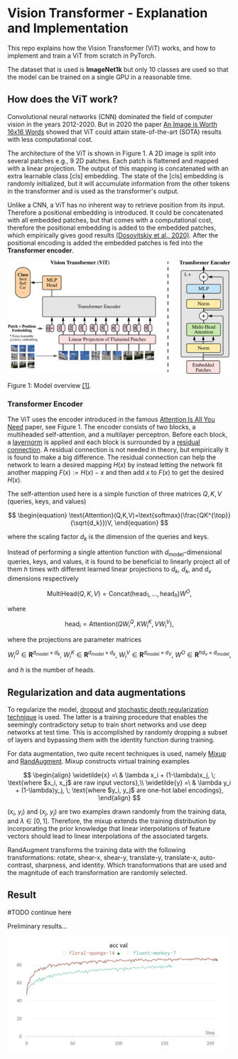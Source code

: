 # Vision Transformer - Explanation and Implementation
This repo explains how the Vision Transformer (ViT) works, and how to implement and train a ViT from scratch in PyTorch.

The dataset that is used is **ImageNet1k** but only 10 classes are used so that the model can be trained on a single GPU in a reasonable time.

## How does the ViT work? 
Convolutional neural networks (CNN) dominated the field of computer vision in the years 2012-2020. But in 2020 the paper [An Image is Worth 16x16 Words](https://arxiv.org/abs/2010.11929) showed that ViT could attain state-of-the-art (SOTA) results with less computational cost.

The architecture of the ViT is shown in Figure 1. 
A 2D image is split into several patches e.g., 9 2D patches. Each patch is flattened and mapped with a linear projection. 
The output of this mapping is concatenated with an extra learnable class [cls] embedding. The state of the [cls] embedding is randomly initialized, but it will accumulate information from the other tokens in the transformer and is used as the transformer's output.


Unlike a CNN, a ViT has no inherent way to retrieve position from its input. Therefore a positional embedding is introduced. It could be concatenated with all embedded patches, but that comes with a computational cost, therefore the positional embedding is added to the embedded patches, which empirically gives good results [(Dosovitskiy et al., 2020)](https://arxiv.org/abs/2010.11929).
After the positional encoding is added the embedded patches is fed into the **Transformer encoder**.

<img src="Figures/Vit_fig_from_paper.png" width="800"> 

Figure 1: Model overview [[1]](https://arxiv.org/abs/2010.11929).


### Transformer Encoder
The ViT uses the encoder introduced in the famous [Attention Is All You Need](https://arxiv.org/abs/1706.03762?context=cs) paper, see Figure 1.
The encoder consists of two blocks, a multiheaded self-attention, and a multilayer perceptron. Before each block, a [layernorm](https://arxiv.org/abs/1607.06450) is applied and each block is surrounded by a [residual connection](https://arxiv.org/abs/1512.03385). A residual connection is not needed in theory, but empirically it is found to make a big difference. The residual connection can help the network to learn a desired mapping $H(x)$ by instead letting the network fit another mapping $F(x) := H(x) - x$ and then add $x$ to $F(x)$ to get the desired $H(x)$. 

The self-attention used here is a simple function of three matrices $Q, K, V$ (queries, keys, and values)

$$
\begin{equation}
\text{Attention}(Q,K,V)=\text{softmax}(\frac{QK^{\top}}{\sqrt{d_k}})V,
\end{equation}
$$

where the scaling factor $d_k$ is the dimension of the queries and keys.

Instead of performing a single attention function with $d_{\text{model}}$-dimensional queries, keys, and values, it is found to be beneficial to linearly project all of them $h$ times with different learned linear projections to $d_k$, $d_k$, and $d_v$ dimensions respectively

$$
\begin{equation}
 \text{MultiHead}(Q,K,V)=\text{Concat}(\text{head}_1,...,\text{head}_h)W^O,
\end{equation}
$$

where

$$
\begin{equation}
 \text{head}_i=\text{Attention}(QW^Q_i,KW^K_i,VW^V_i),
\end{equation}
$$

where the projections are parameter matrices 

$$
W_i^Q\in\mathbf{R}^{d_{\text{model}}\times d_k},\
W_i^K\in\mathbf{R}^{d_{\text{model}}\times d_k},\ W_i^V\in\mathbf{R}^{d_{\text{model}}\times d_V},\ W^O\in\mathbf{R}^{hd_v\times d_{\text{model}}},
$$

and $h$ is the number of heads.

## Regularization and data augmentations
To regularize the model, [dropout](https://jmlr.org/papers/volume15/srivastava14a/srivastava14a.pdf) and [stochastic depth regularization technique](https://arxiv.org/abs/1603.09382?context=cs) is used. The latter is a training procedure that enables the seemingly contradictory setup to train short networks and use deep networks at test time. This is accomplished by randomly dropping a subset of layers and bypassing them with the identity function during training.

For data augmentation, two quite recent techniques is used, namely [Mixup](https://arxiv.org/abs/1710.09412) and [RandAugment](https://arxiv.org/abs/1909.13719). Mixup constructs virtual training examples 

$$
\begin{align}
\widetilde{x} =\ & \lambda x_i + (1-\lambda)x_j, \; \text{where $x_i, x_j$ are raw input vectors},\\
\widetilde{y} =\ & \lambda y_i + (1-\lambda)y_j, \; \text{where $y_i, y_j$ are one-hot label encodings},
\end{align}
$$

$(x_i,\ y_i)$ and $(x_j,\ y_j)$ are two examples drawn randomly from the training data, and $\lambda \in [0,1]$. Therefore, the mixup extends the training distribution by incorporating the prior knowledge that linear interpolations of feature vectors should lead to linear interpolations of the associated targets.

RandAugment transforms the training data with the following transformations: rotate, shear-x, shear-y, translate-y, translate-x, auto-contrast, sharpness, and identity. Which transformations that are used and the magnitude of each transformation are randomly selected.

## Result
#TODO continue here

Preliminary results...

<img src="Figures/test.png" width="500"> 
